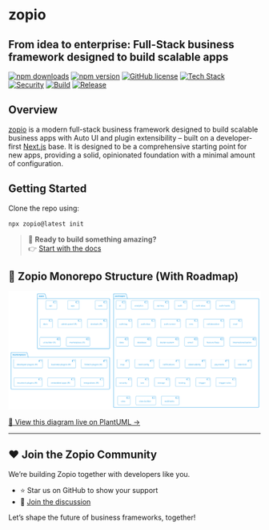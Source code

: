 # zopio

## From idea to enterprise: Full-Stack business framework designed to build scalable apps

[![npm downloads](https://img.shields.io/npm/dy/zopio)](https://www.npmjs.com/package/zopio)
[![npm version](https://img.shields.io/npm/v/zopio)](https://www.npmjs.com/package/zopio)
[![GitHub license](https://img.shields.io/github/license/zopiolabs/zopio)](https://github.com/zopiolabs/zopio/blob/main/LICENSE)
[![Tech Stack](https://img.shields.io/badge/tech-stack-0690fa.svg?style=flat)](https://stackshare.io/zopiolabs/zopio)
[![Security](https://github.com/zopiolabs/zopio/actions/workflows/security.yml/badge.svg)](https://github.com/zopiolabs/zopio/actions/workflows/security.yml)
[![Build](https://github.com/zopiolabs/zopio/actions/workflows/build.yml/badge.svg)](https://github.com/zopiolabs/zopio/actions/workflows/build.yml)
[![Release](https://github.com/zopiolabs/zopio/actions/workflows/release.yml/badge.svg)](https://github.com/zopiolabs/zopio/actions/workflows/release.yml)

## Overview

[zopio](https://github.com/zopiolabs/zopio) is a modern full-stack business framework designed to build scalable business apps with Auto UI and plugin extensibility – built on a developer-first [Next.js](https://nextjs.org/) base. It is designed to be a comprehensive starting point for new apps, providing a solid, opinionated foundation with a minimal amount of configuration.

## Getting Started

Clone the repo using:

```sh
npx zopio@latest init 
```

> 🚀 **Ready to build something amazing?**  
> 👉 [Start with the docs](https://docs.zopio.dev)

## 📌 Zopio Monorepo Structure (With Roadmap)

![Repo Structure](/repostructure.png)

[📎 View this diagram live on PlantUML →](https://www.plantuml.com/plantuml/png/TP9DRXin38NtFeNhLRlG7NA6ReiiEDApJ9Zw0KKvTOlSlK7YaMRQT5Rl-oX20kOzDIErdkJmnIv8E7fe5r1sfPjmnk5GoLyfudYYMjlf-FjmVFj-KENdDTL7Ui7oIA7ujev3ukmgPSZnw_Tlwm7Sh1Hf6zNPBPqbG3SoaLvXLSZZmxvk7lG8yr4dujFp6ZF9tTYtQIgxA-wJkrrsu6WXlpUNKgvjhwJ4lT1_jhJd31tEfpPp4Q6bA1cNFAtsC22GqGuMQfW2ZMDsxTuCQLWaOXbq1bbNkBDGd5TpDcX-lvY4V-rVa7mTEUEdEL_ocUDqnVZC_dsf3LkM1htHmi9s7xRIFI7RFAPaSCA9RQW6ttMxr51cjg8KCTZGZ7ESh1mZz6zssWNprXlZPGThluPymVBumRjURKetgXLmWvGATLLwvBnjxj8RPxJsoUZCsU0ldqpUgEj_PaWBGa1mLEj-nn0_glFGhuSdvD2J_040)

---

## ❤️ Join the Zopio Community

We’re building Zopio together with developers like you.

- ⭐️ Star us on GitHub to show your support
- 💬 [Join the discussion](https://github.com/zopiolabs/zopio/discussions)

Let’s shape the future of business frameworks, together!
